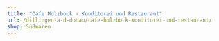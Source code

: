 ```yaml
---
title: "Cafe Holzbock - Konditorei und Restaurant"
url: /dillingen-a-d-donau/cafe-holzbock-konditorei-und-restaurant/
shop: Süßwaren
---
```

